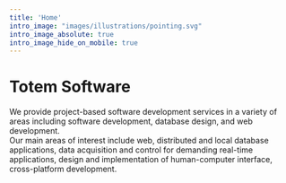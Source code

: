 ```yaml
---
title: 'Home'
intro_image: "images/illustrations/pointing.svg"
intro_image_absolute: true
intro_image_hide_on_mobile: true
---
```


# Totem Software

We provide project-based software development services in a variety of areas including software development, database design, and web development.
<br>
Our main areas of interest include web, distributed and local database applications, data acquisition and control for demanding real-time applications, design and implementation of human-computer interface, cross-platform development.
